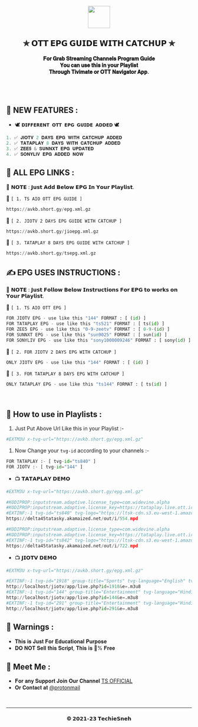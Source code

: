 <p align="center"><img src="https://play-lh.googleusercontent.com/k9OXcYUYd2Id7jSLB_Yf2EdgeeU9gdD5wS_0fe8Ze7jSPi5YI6St7ROKkS0QPM4jcg" width="60" height="60"></p>

<h2 align='center'>✯ 𝗢𝗧𝗧 𝗘𝗣𝗚 𝗚𝗨𝗜𝗗𝗘 𝗪𝗜𝗧𝗛 𝗖𝗔𝗧𝗖𝗛𝗨𝗣 ✯</h2>

<!-- DO NOT EDIT FILE AND ADD YOU NAME HERE AND PUBLISH -->
<!-- © 2021-23 TechieSneh -->

<h4 align='center'>𝐅𝐨𝐫 𝐆𝐫𝐚𝐛 𝐒𝐭𝐫𝐞𝐚𝐦𝐢𝐧𝐠 𝐂𝐡𝐚𝐧𝐧𝐞𝐥𝐬 𝐏𝐫𝐨𝐠𝐫𝐚𝐦 𝐆𝐮𝐢𝐝𝐞<br>𝐘𝐨𝐮 𝐜𝐚𝐧 𝐮𝐬𝐞 𝐭𝐡𝐢𝐬 𝐢𝐧 𝐲𝐨𝐮𝐫 𝐏𝐥𝐚𝐲𝐥𝐢𝐬𝐭<br>𝐓𝐡𝐫𝐨𝐮𝐠𝐡 𝐓𝐢𝐯𝐢𝐦𝐚𝐭𝐞 𝐨𝐫 𝐎𝐓𝐓 𝐍𝐚𝐯𝐢𝐠𝐚𝐭𝐨𝐫 𝐀𝐩𝐩.<br><br></h4>
<br>

<h2>💖 NEW FEATURES :</h2>

- 🕊️ `𝗗𝗜𝗙𝗙𝗘𝗥𝗘𝗡𝗧 𝗢𝗧𝗧 𝗘𝗣𝗚 𝗚𝗨𝗜𝗗𝗘 𝗔𝗗𝗗𝗘𝗗` 🕊️ <br>

```py
1. ✅ 𝐉𝐈𝐎𝐓𝐕 2 𝐃𝐀𝐘𝐒 𝐄𝐏𝐆 𝐖𝐈𝐓𝐇 𝐂𝐀𝐓𝐂𝐇𝐔𝐏 𝐀𝐃𝐃𝐄𝐃
2. ✅ 𝐓𝐀𝐓𝐀𝐏𝐋𝐀𝐘 8 𝐃𝐀𝐘𝐒 𝐖𝐈𝐓𝐇 𝐂𝐀𝐓𝐂𝐇𝐔𝐏 𝐀𝐃𝐃𝐄𝐃
3. ✅ 𝐙𝐄𝐄𝟓 & 𝐒𝐔𝐍𝐍𝐗𝐓 𝐄𝐏𝐆 𝐔𝐏𝐃𝐀𝐓𝐄𝐃
4. ✅ 𝐒𝐎𝐍𝐘𝐋𝐈𝐕 𝐄𝐏𝐆 𝐀𝐃𝐃𝐄𝐃 𝐍𝐎𝐖
```

<h2>🍃 ALL EPG LINKS :</h2>

📑 𝗡𝗢𝗧𝗘 : 𝗝𝘂𝘀𝘁 𝗔𝗱𝗱 𝗕𝗲𝗹𝗼𝘄 𝗘𝗣𝗚 𝗜𝗻 𝗬𝗼𝘂𝗿 𝗣𝗹𝗮𝘆𝗹𝗶𝘀𝘁.

💞 `[ 1. TS AIO OTT EPG GUIDE ]`<br>

```py
https://avkb.short.gy/epg.xml.gz
```

💞 `[ 2. JIOTV 2 DAYS EPG GUIDE WITH CATCHUP ]`<br>

```py
https://avkb.short.gy/jioepg.xml.gz
```

💞 `[ 3. TATAPLAY 8 DAYS EPG GUIDE WITH CATCHUP ]`<br>

```py
https://avkb.short.gy/tsepg.xml.gz
```

<h2>✍️ EPG USES INSTRUCTIONS :</h2>

📑 𝗡𝗢𝗧𝗘 : 𝗝𝘂𝘀𝘁 𝗙𝗼𝗹𝗹𝗼𝘄 𝗕𝗲𝗹𝗼𝘄 𝗜𝗻𝘀𝘁𝗿𝘂𝗰𝘁𝗶𝗼𝗻𝘀 𝗙𝗼𝗿 𝗘𝗣𝗚 𝘁𝗼 𝘄𝗼𝗿𝗸𝘀 𝗼𝗻 𝗬𝗼𝘂𝗿 𝗣𝗹𝗮𝘆𝗹𝗶𝘀𝘁.

💞 `[ 1. TS AIO OTT EPG ]`<br>

```py
FOR JIOTV EPG - use like this "144" FORMAT : [ (id) ]
FOR TATAPLAY EPG - use like this "ts521" FORMAT : [ ts(id) ]
FOR ZEE5 EPG - use like this "0-9-zeetv" FORMAT : [ 0-9-(id) ]
FOR SUNNXT EPG - use like this "sun9025" FORMAT : [ sun(id) ]
FOR SONYLIV EPG - use like this "sony1000009246" FORMAT : [ sony(id) ]
```

💞 `[ 2. FOR JIOTV 2 DAYS EPG WITH CATCHUP ]`<br>

```py
ONLY JIOTV EPG - use like this "144" FORMAT : [ (id) ]
```

💞 `[ 3. FOR TATAPLAY 8 DAYS EPG WITH CATCHUP ]`<br>

```py
ONLY TATAPLAY EPG - use like this "ts144" FORMAT : [ ts(id) ]
```

<br>

<h2>🤔 How to use in Playlists :</h2>

1. Just Put Above Url Like this in your Playlist :-

```py
#EXTM3U x-tvg-url="https://avkb.short.gy/epg.xml.gz"
```

1. Now Change your `tvg-id` according to your channels :-

```py
FOR TATAPLAY :- [ tvg-id="ts840" ]
FOR JIOTV :- [ tvg-id="144" ]
```

- 📺 𝗧𝗔𝗧𝗔𝗣𝗟𝗔𝗬 𝗗𝗘𝗠𝗢

```py
#EXTM3U x-tvg-url="https://avkb.short.gy/epg.xml.gz"

#KODIPROP:inputstream.adaptive.license_type=com.widevine.alpha
#KODIPROP:inputstream.adaptive.license_key=https://tataplay.live.ott.irdeto.com/Widevine/getlicense?CrmId=tatasky&AccountId=tatasky&ContentId=400000975&ls_session=eyJhbGciOiJIUzI1NiIsInR5cCI6IkpXV
#EXTINF:-1 tvg-id="ts840" tvg-logo="https://ltsk-cdn.s3.eu-west-1.amazonaws.com/jumpstart/Temp_Live/cdn/HLS/Channel/imageContent-56386-kfc14w60-v4/imageContent-56386-kfc14w60-m4.png" group-title="TSneh Spiritual",Shirdi Sai Baba
https://delta45tatasky.akamaized.net/out/i/554.mpd

#KODIPROP:inputstream.adaptive.license_type=com.widevine.alpha
#KODIPROP:inputstream.adaptive.license_key=https://tataplay.live.ott.irdeto.com/Widevine/getlicense?CrmId=tatasky&AccountId=tatasky&ContentId=400000976&ls_session=eyJhbGciOiJIUzI1NiIsInR5cCI6IkpXV
#EXTINF:-1 tvg-id="ts842" tvg-logo="https://ltsk-cdn.s3.eu-west-1.amazonaws.com/jumpstart/Temp_Live/cdn/HLS/Channel/imageContent-56389-kfdgngts-v3/imageContent-56389-kfdgngts-m3.png" group-title="TSneh Spiritual",Somnath Temple
https://delta45tatasky.akamaized.net/out/i/722.mpd
```

- 📺 𝗝𝗜𝗢𝗧𝗩 𝗗𝗘𝗠𝗢

```py
#EXTM3U x-tvg-url="https://avkb.short.gy/epg.xml.gz"

#EXTINF:-1 tvg-id="1918" group-title="Sports" tvg-language="English" tvg-logo="http://jiotv.catchup.cdn.jio.com/dare_images/images/Jio_Cricket_English.png",Jio Cricket English HD
http://localhost/jiotv/app/live.php?id=1918&e=.m3u8
#EXTINF:-1 tvg-id="144" group-title="Entertainment" tvg-language="Hindi" tvg-logo="http://jiotv.catchup.cdn.jio.com/dare_images/images/Colors_HD.png",Colors HD
http://localhost/jiotv/app/live.php?id=144&e=.m3u8
#EXTINF:-1 tvg-id="291" group-title="Entertainment" tvg-language="Hindi" tvg-logo="http://jiotv.catchup.cdn.jio.com/dare_images/images/Sony_HD.png",SET HD
http://localhost/jiotv/app/live.php?id=291&e=.m3u8
```

<h2>🚸 Warnings :</h2>

- 𝐓𝐡𝐢𝐬 𝐢𝐬 𝐉𝐮𝐬𝐭 𝐅𝐨𝐫 𝐄𝐝𝐮𝐜𝐚𝐭𝐢𝐨𝐧𝐚𝐥 𝐏𝐮𝐫𝐩𝐨𝐬𝐞
- 𝐃𝐎 𝐍𝐎𝐓 𝐒𝐞𝐥𝐥 𝐭𝐡𝐢𝐬 𝐒𝐜𝐫𝐢𝐩𝐭, 𝐓𝐡𝐢𝐬 𝐢𝐬 💯% 𝐅𝐫𝐞𝐞

<h2>🤗 Meet Me : </h2>

- 𝐅𝐨𝐫 𝐚𝐧𝐲 𝐒𝐮𝐩𝐩𝐨𝐫𝐭 𝐉𝐨𝐢𝐧 𝐎𝐮𝐫 𝐂𝐡𝐚𝐧𝐧𝐞𝐥 [TS OFFICIAL](https://bit.ly/3qzL7uD)<br>
- 𝐎𝐫 𝐂𝐨𝐧𝐭𝐚𝐜𝐭 𝐚𝐭 [@protonmail](mailto:techiesneh@protonmail.com)

<br>

---

<h4 align='center'>© 𝟮𝟬𝟮𝟭-𝟮𝟯 𝗧𝗲𝗰𝗵𝗶𝗲𝗦𝗻𝗲𝗵</h4>

<!-- DO NOT REMOVE THIS CREDIT -->
